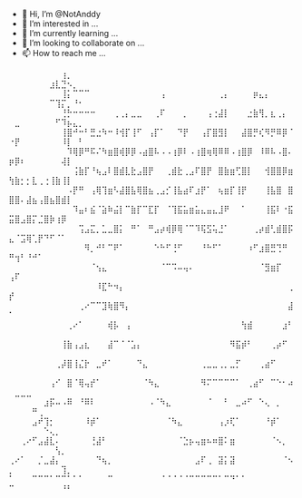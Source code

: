 - 👋 Hi, I’m @NotAnddy
- 👀 I’m interested in ...
- 🌱 I’m currently learning ...
- 💞️ I’m looking to collaborate on ...
- 📫 How to reach me ...

<!---
NotAnddy/NotAnddy is a ✨ special ✨ repository because its `README.md` (this file) appears on your GitHub profile.
You can click the Preview link to take a look at your changes.
--->






⠀⠀⠀⠀⠀⠀⠀⠀⠀⢰⡀⠀⠀⠀⠀⠀⠀⠀⠀⠀⠀⠀⠀⠀⠀⠀⠀⠀⠀⠀⠀⠀⠀⠀⠀⠀⠀⠀⠀⠀⠀⠀⠀⠀⠀⠀⠀⠀⠀⠀⠀⠀⠀⠀⠀⠀⣰⣇⣙⠢⡀⠀
⠀⠀⠀⠀⠀⠀⠀⠀⠀⢸⡅⠉⠉⠉⠀⠀⠀⠀⠀⠀⠀⠀⠀⠀⠀⠀⢠⠀⠀⠀⠀⠀⠀⠀⠀⠀⢀⡄⠀⠀⠀⠀⡶⣄⡄⠀⠀⠀⠀⠀⠀⠀⠀⠀⠀⠀⠉⢹⡍⡀⠘⠂
⠀⠀⠀⠀⠀⠀⠀⠀⠀⢘⡓⠒⠒⠒⠒⠀⠀⠀⢀⢀⡄⣀⣀⠀⠀⢀⠏⠀⠀⠀⡀⠀⠀⠀⢠⢐⣼⡇⠀⠀⠀⣐⣷⢻⡀⣆⢀⡄⠀⠀⣀⠀⠀⠀⠀⠀⠀⠋⠹⡦⣄⡀
⠀⠀⠀⠀⠀⠀⠀⠀⠀⢸⣿⠚⠒⠃⣛⣐⠳⠒⠸⢺⡏⢸⠋⠀⢠⡏⠁⠀⠀⠙⡟⠀⠀⢠⡏⣿⣻⡇⠀⠀⣼⣿⡛⢎⠻⡛⠿⡿⠈⠐⡟⠀⠀⠀⠀⠀⠀⠀⠸⡇⠀⠃
⠀⠀⠀⠀⠀⠀⠀⠀⠀⠀⠹⢿⡿⠛⠯⠌⠳⣶⣿⢾⡿⡿⠠⣴⣿⠧⠠⠠⢰⡿⠇⠠⢰⣿⢶⢿⠿⠿⠠⢰⣿⡿⠀⠸⠿⠧⠠⣿⠄⡶⡿⠆⠀⠀⠀⠀⠀⠀⢼⡇⠀⠀
⠀⠀⠀⠀⠀⠀⠀⠀⠀⠀⠀⢨⣷⡏⠘⢦⣠⠇⣿⣾⣇⣗⣠⣿⡟⠀⠀⢀⣾⣗⢀⣠⠏⣿⡟⠀⣿⣷⣶⢋⣿⡇⠀⠀⢺⣿⣿⡿⣶⢳⣷⡂⡂⣇⢀⢐⢸⣷⢸⡇⠀⠀
⠀⠀⠀⠀⠀⠀⠀⠀⠀⠀⠠⡟⠛⠀⢠⢿⢹⣶⠣⣼⣿⣧⢿⣿⣦⢀⣠⡊⢸⣧⣴⠏⣰⡟⠁⠀⢦⣶⡏⢸⡟⠀⠀⠀⢸⣧⣿⠀⣿⣿⣿⠄⣼⣦⢠⣿⣦⣿⣾⡇⠀⠀
⠀⠀⠀⠀⠀⠀⠀⠀⠀⠀⠀⠹⣤⠆⣮⠈⣵⠷⣬⡇⠉⣷⡏⠉⣏⡏⠀⠈⢹⣯⣥⣶⣥⣄⣤⣄⣸⠟⠀⠀⠁⠀⠀⠀⢸⣯⠇⠐⣯⣭⣿⣠⣿⡍⣈⣿⡷⢰⡿⠀⠀⠀
⠀⠀⠀⠀⠀⠀⠀⠀⠀⠀⠀⠀⢩⣠⣍⡀⣁⣀⣿⡅⠀⠛⠁⠀⠛⣠⡴⢾⡿⢿⠈⠉⠹⢯⣫⢥⣘⠁⠀⠀⠀⠀⢀⡴⣾⢃⣾⣿⡯⣄⠈⣩⢿⢁⡟⠙⠋⠈⠁⠀⠀⠀
⠀⠀⠀⠀⠀⠀⠀⠀⠀⠀⠀⠀⠀⠻⡀⠚⠃⠉⠟⠁⠀⠀⠀⠀⠀⠑⠓⠋⢘⠋⠀⠀⠀⠘⠓⠋⠁⠀⠀⠀⠀⠰⠋⣰⣿⣛⢙⠛⠀⠛⢲⠃⠘⠚⠁⠀⠀⠀⠀⠀⠀⠀
⠀⠀⠀⠀⠀⠀⠀⠀⠀⠀⠀⠀⠀⠀⠈⢢⣄⠀⠀⠀⠀⠀⠀⠀⠀⠀⠈⠉⠩⠤⢤⠄⠀⠀⠀⠀⠀⠀⠀⠀⠀⠀⠀⠈⣻⣶⡏⠀⠀⢠⠏⠀⠀⠀⠀⠀⠀⠀⠀⠀⠀⠀
⠀⠀⠀⠀⠀⠀⠀⠀⠀⠀⠀⠀⠀⠀⠀⠸⣏⠓⠲⡄⠀⠀⠀⠀⠀⠀⠀⠀⠀⠀⠀⠀⠀⠀⠀⠀⠀⠀⠀⠀⠀⠀⠀⠀⠀⠀⠀⠀⢀⡞⠀⠀⠀⠀⠀⠀⠀⠀⠀⠀⠀⠀
⠀⠀⠀⠀⠀⠀⠀⠀⠀⠀⠀⠀⢀⠔⠉⠉⣹⢷⣿⠻⡄⠀⠀⠀⠀⠀⠀⠀⠀⠀⠀⠀⠀⠀⠀⠀⠀⠀⠀⠀⠀⠀⠀⠀⠀⠀⠀⠀⣼⠁⠀⠀⠀⠀⠀⠀⠀⠀⠀⠀⠀⠀
⠀⠀⠀⠀⠀⠀⠀⠀⠀⠀⢀⠔⠁⠀⠀⠀⠀⢾⡧⠀⢠⠀⠀⠀⠀⠀⠀⠀⠀⠀⠀⠀⠀⠀⠀⠀⠀⠀⠀⠀⢳⣾⠀⠀⠀⠀⠀⣰⠃⠀⠀⠀⠀⠀⠀⠀⠀⠀⠀⠀⠀⠀
⠀⠀⠀⠀⠀⠀⠀⠀⠀⢸⣷⢠⣠⣆⠀⠀⠀⣼⠉⠈⠈⣡⡄⠀⠀⠀⠀⠀⠀⠀⠀⠀⠀⠀⠀⠀⠀⠀⠻⣯⡾⠃⠀⠀⠀⢀⡴⠋⠀⠀⠀⠀⠀⠀⠀⠀⠀⠀⠀⠀⠀⠀
⠀⠀⠀⠀⠀⠀⠀⠀⢀⡼⣿⢸⣌⡗⠀⣀⠞⠁⠀⠀⠀⠀⠙⣄⠀⠀⠀⠀⠀⠀⠀⠀⠀⢀⣀⣀⢀⡀⣀⡋⠀⠀⠀⢀⣴⠋⠀⠀⠀⠀⠀⠀⠀⠀⠀⠀⠀⠀⠀⠀⠀⠀
⠀⠀⠀⠀⠀⠀⠀⢠⠊⠀⣿⠈⢿⢤⡞⠁⠀⠀⠀⠀⠀⠀⠀⠈⠳⣄⠀⠀⠀⠀⠀⠀⠀⠻⠍⠉⠉⠉⠉⠁⠀⢀⣴⠋⠀⠉⠑⠂⠴⠀⣀⣀⣀⠀⠀⠀⠀⠀⠀⠀⠀⠀
⠀⠀⠀⠀⠀⠀⣰⡯⠤⠠⠿⠀⠘⠿⠇⠀⠀⠀⠀⠀⠀⠀⠀⠀⠠⠈⠳⣄⠀⠀⠀⠀⠀⠀⠈⠀⠀⠃⠀⣀⠴⠋⠀⠑⢄⠀⡀⠀⠀⠀⠀⠀⠀⠛⢀⠀⠀⠀⠀⠀⠀⠀
⠀⠀⠀⠀⣠⠞⢹⡂⠀⠀⠀⠀⠀⠸⡾⠁⠀⠀⠀⠀⠀⠀⠀⠀⠀⠀⠀⠈⠳⣄⠀⠀⠀⠀⠀⠀⢠⡰⢏⠁⠀⠀⠀⠀⠘⡾⠁⠀⠀⠀⠀⠀⠀⠀⠀⠑⢄⡀⠀⠀⠀⠀
⠀⠀⢀⠔⠋⣠⣼⣇⠄⠀⠀⠀⠀⠀⢘⣼⠃⠀⠀⠀⠀⠀⠀⠀⠀⠀⠀⠀⠀⠈⣑⡦⢤⣶⠦⠶⣿⠅⣶⠀⠀⠀⠀⠀⠀⠈⠢⡀⠀⠀⠀⠀⠀⠀⠀⠀⠀⢣⡀⠀⠀⠀
⢀⠔⠁⠀⠀⡈⣀⣼⡄⠀⠀⠀⠀⠀⠀⠙⢦⡀⠀⠀⠀⠀⠀⠀⠀⠀⠀⠀⠀⠀⠀⠀⣠⠏⢀⠀⣽⡅⣽⠀⠀⠀⠀⠀⠀⠀⠀⠈⠢⡀⠀⠀⠀⠀⠀⠀⠀⠀⢹⡀⠀⠀
⠁⠀⠀⠀⠉⠉⠉⠁⠉⠉⠁⠁⠁⠀⠀⠀⠀⠉⠀⠀⠀⠀⠀⠀⠀⠀⠈⠈⠈⠈⠈⠉⠉⠉⠉⠉⠁⠉⠙⠁⠁⠀⠀⠀⠀⠀⠀⠀⠀⠉⠀⠀⠀⠀⠀⠀⠀⠀⠘⠃⠀⠀
